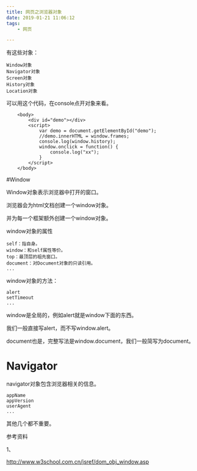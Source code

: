 ```yaml
---
title: 网页之浏览器对象
date: 2019-01-21 11:06:12
tags:
	- 网页

---
```




有这些对象：

```
Window对象
Navigator对象
Screen对象
History对象
Location对象
```

可以用这个代码，在console点开对象来看。

```
    <body>
        <div id="demo"></div>
        <script>
            var demo = document.getElementById("demo");
            //demo.innerHTML = window.frames;
            console.log(window.history);
            window.onclick = function() {
                console.log("xx");
            }
        </script>
    </body>
```



#Window

Window对象表示浏览器中打开的窗口。

浏览器会为html文档创建一个window对象。

并为每一个框架额外创建一个window对象。

window对象的属性

```
self：指自身。
window：和self属性等价。
top：最顶层的祖先窗口。
document：对Document对象的只读引用。
...
```

window对象的方法：

```
alert
setTimeout
...
```

window是全局的，例如alert就是window下面的东西。

我们一般直接写alert，而不写window.alert。

document也是，完整写法是window.document，我们一般简写为document。

# Navigator

navigator对象包含浏览器相关的信息。

```
appName 
appVersion
userAgent
...
```



其他几个都不重要。



参考资料

1、

http://www.w3school.com.cn/jsref/dom_obj_window.asp

